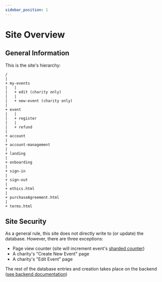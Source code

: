 ```yaml
---
sidebar_position: 1
---
```


# Site Overview

## General Information

This is the site's hierarchy:

```
/
|
+ my-events
|   |
|   + edit (charity only)
|   |
|   + new-event (charity only)
|
+ event
|   |
|   + register
|   |
|   + refund
|
+ account
|
+ account-management
|
+ landing
|
+ onboarding
|
+ sign-in
|
+ sign-out
|
+ ethics.html
|
+ purchaseAgreement.html
|
+ terms.html
```

## Site Security

As a general rule, this site does not directly write to (or update) the database. However, there are three exceptions:

- Page view counter (site will increment event's [sharded counter](https://firebase.google.com/docs/firestore/solutions/counters))
- A charity's "Create New Event" page
- A charity's "Edit Event" page 

The rest of the database entries and creation takes place on the backend ([see backend documentation](/docs/backend/services-overview#firebase-cloud-functions))


